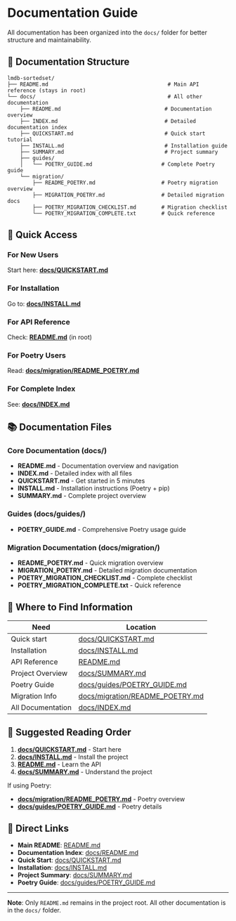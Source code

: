 # Documentation Guide

All documentation has been organized into the `docs/` folder for better structure and maintainability.

## 📁 Documentation Structure

```
lmdb-sortedset/
├── README.md                                      # Main API reference (stays in root)
└── docs/                                          # All other documentation
    ├── README.md                                 # Documentation overview
    ├── INDEX.md                                  # Detailed documentation index
    ├── QUICKSTART.md                             # Quick start tutorial
    ├── INSTALL.md                                # Installation guide
    ├── SUMMARY.md                                # Project summary
    ├── guides/
    │   └── POETRY_GUIDE.md                      # Complete Poetry guide
    └── migration/
        ├── README_POETRY.md                     # Poetry migration overview
        ├── MIGRATION_POETRY.md                  # Detailed migration docs
        ├── POETRY_MIGRATION_CHECKLIST.md        # Migration checklist
        └── POETRY_MIGRATION_COMPLETE.txt        # Quick reference
```

## 🚀 Quick Access

### For New Users
Start here: **[docs/QUICKSTART.md](docs/QUICKSTART.md)**

### For Installation
Go to: **[docs/INSTALL.md](docs/INSTALL.md)**

### For API Reference
Check: **[README.md](README.md)** (in root)

### For Poetry Users
Read: **[docs/migration/README_POETRY.md](docs/migration/README_POETRY.md)**

### For Complete Index
See: **[docs/INDEX.md](docs/INDEX.md)**

## 📚 Documentation Files

### Core Documentation (docs/)
- **README.md** - Documentation overview and navigation
- **INDEX.md** - Detailed index with all files
- **QUICKSTART.md** - Get started in 5 minutes
- **INSTALL.md** - Installation instructions (Poetry + pip)
- **SUMMARY.md** - Complete project overview

### Guides (docs/guides/)
- **POETRY_GUIDE.md** - Comprehensive Poetry usage guide

### Migration Documentation (docs/migration/)
- **README_POETRY.md** - Quick migration overview
- **MIGRATION_POETRY.md** - Detailed migration documentation
- **POETRY_MIGRATION_CHECKLIST.md** - Complete checklist
- **POETRY_MIGRATION_COMPLETE.txt** - Quick reference

## 🎯 Where to Find Information

| Need | Location |
|------|----------|
| Quick start | [docs/QUICKSTART.md](docs/QUICKSTART.md) |
| Installation | [docs/INSTALL.md](docs/INSTALL.md) |
| API Reference | [README.md](README.md) |
| Project Overview | [docs/SUMMARY.md](docs/SUMMARY.md) |
| Poetry Guide | [docs/guides/POETRY_GUIDE.md](docs/guides/POETRY_GUIDE.md) |
| Migration Info | [docs/migration/README_POETRY.md](docs/migration/README_POETRY.md) |
| All Documentation | [docs/INDEX.md](docs/INDEX.md) |

## 📖 Suggested Reading Order

1. **[docs/QUICKSTART.md](docs/QUICKSTART.md)** - Start here
2. **[docs/INSTALL.md](docs/INSTALL.md)** - Install the project
3. **[README.md](README.md)** - Learn the API
4. **[docs/SUMMARY.md](docs/SUMMARY.md)** - Understand the project

If using Poetry:
- **[docs/migration/README_POETRY.md](docs/migration/README_POETRY.md)** - Poetry overview
- **[docs/guides/POETRY_GUIDE.md](docs/guides/POETRY_GUIDE.md)** - Poetry details

## 🔗 Direct Links

- **Main README**: [README.md](README.md)
- **Documentation Index**: [docs/README.md](docs/README.md)
- **Quick Start**: [docs/QUICKSTART.md](docs/QUICKSTART.md)
- **Installation**: [docs/INSTALL.md](docs/INSTALL.md)
- **Project Summary**: [docs/SUMMARY.md](docs/SUMMARY.md)
- **Poetry Guide**: [docs/guides/POETRY_GUIDE.md](docs/guides/POETRY_GUIDE.md)

---

**Note**: Only `README.md` remains in the project root. All other documentation is in the `docs/` folder.


